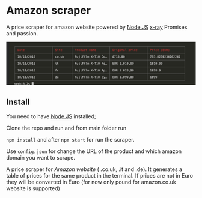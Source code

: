 # Amazon scraper

A price scraper for amazon website powered by [Node.JS](https://nodejs.org/en/) [x-ray](https://github.com/lapwinglabs/x-ray) Promises and passion.

![amazon-scraper-table](amazon-scraper.png)

## Install

You need to have [Node.JS](https://nodejs.org/en/) installed;

Clone the repo and run and from main folder run

`npm install` and after `npm start` for run the scraper.

Use `config.json` for change the URL of the product and which amazon domain you want to scrape.

A price scraper for *Amazon website* ( .co.uk, .it and .de). It generates a table of prices for the same product in the terminal. If prices are not in Euro they will be converted in Euro (for now only pound for amazon.co.uk website is supported)
